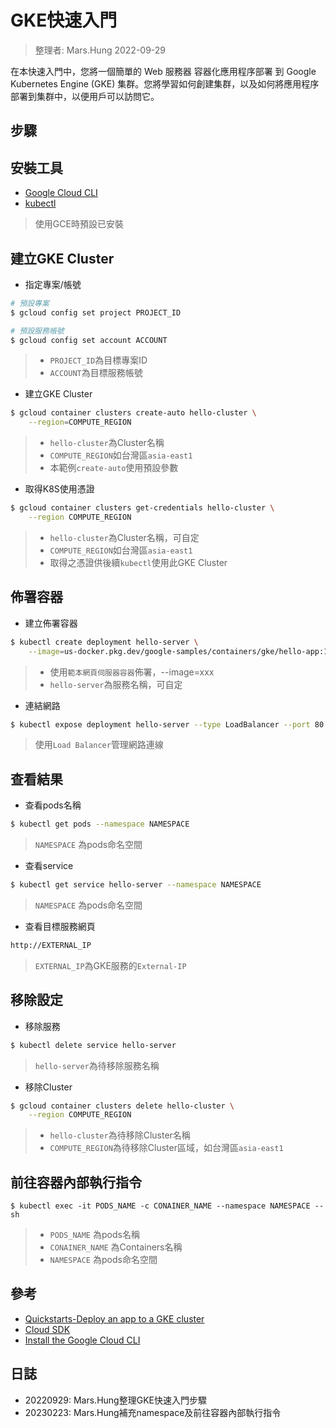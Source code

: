 GKE快速入門
===

> 整理者: Mars.Hung 2022-09-29

在本快速入門中，您將一個簡單的 Web 服務器 容器化應用程序部署 到 Google Kubernetes Engine (GKE) 集群。您將學習如何創建集群，以及如何將應用程序部署到集群中，以便用戶可以訪問它。

## 步驟

## 安裝工具
- [Google Cloud CLI](https://cloud.google.com/sdk/gcloud)
- [kubectl](https://kubernetes.io/docs/reference/kubectl/)
> 使用GCE時預設已安裝

## 建立GKE Cluster
- 指定專案/帳號
```sh
# 預設專案
$ gcloud config set project PROJECT_ID

# 預設服務帳號
$ gcloud config set account ACCOUNT
```
> - `PROJECT_ID`為目標專案ID
> - `ACCOUNT`為目標服務帳號

- 建立GKE Cluster
```sh
$ gcloud container clusters create-auto hello-cluster \
    --region=COMPUTE_REGION
```
> - `hello-cluster`為Cluster名稱
> - `COMPUTE_REGION`如台灣區`asia-east1`
> - 本範例`create-auto`使用預設參數

- 取得K8S使用憑證
```sh
$ gcloud container clusters get-credentials hello-cluster \
    --region COMPUTE_REGION
```
> - `hello-cluster`為Cluster名稱，可自定
> - `COMPUTE_REGION`如台灣區`asia-east1`
> - 取得之憑證供後續`kubectl`使用此GKE Cluster

## 佈署容器
- 建立佈署容器
```sh
$ kubectl create deployment hello-server \
    --image=us-docker.pkg.dev/google-samples/containers/gke/hello-app:1.0
```
> - 使用`範本網頁伺服器容器`佈署，--image=xxx
> - `hello-server`為服務名稱，可自定

- 連結網路
```sh
$ kubectl expose deployment hello-server --type LoadBalancer --port 80 --target-port 8080
```
> 使用`Load Balancer`管理網路連線

## 查看結果
- 查看pods名稱
```sh
$ kubectl get pods --namespace NAMESPACE
```
> `NAMESPACE` 為pods命名空間

- 查看service
```sh
$ kubectl get service hello-server --namespace NAMESPACE
```
> `NAMESPACE` 為pods命名空間

- 查看目標服務網頁
```sh
http://EXTERNAL_IP
```
> `EXTERNAL_IP`為GKE服務的`External-IP`

## 移除設定
- 移除服務
```sh
$ kubectl delete service hello-server
```
> `hello-server`為待移除服務名稱

- 移除Cluster
```sh
$ gcloud container clusters delete hello-cluster \
    --region COMPUTE_REGION
```
> - `hello-cluster`為待移除Cluster名稱
> - `COMPUTE_REGION`為待移除Cluster區域，如台灣區`asia-east1`

## 前往容器內部執行指令
```
$ kubectl exec -it PODS_NAME -c CONAINER_NAME --namespace NAMESPACE -- sh
```
> - `PODS_NAME` 為pods名稱
> - `CONAINER_NAME` 為Containers名稱
> - `NAMESPACE` 為pods命名空間

## 參考
- [Quickstarts-Deploy an app to a GKE cluster](https://cloud.google.com/kubernetes-engine/docs/)
- [Cloud SDK](https://cloud.google.com/sdk)
- [Install the Google Cloud CLI](https://cloud.google.com/sdk/docs/install-sdk)

## 日誌
- 20220929: Mars.Hung整理GKE快速入門步驟
- 20230223: Mars.Hung補充namespace及前往容器內部執行指令







